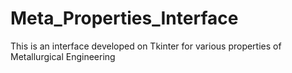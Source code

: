 # Meta_Properties_Interface
This is an interface developed on Tkinter for various properties of Metallurgical Engineering

